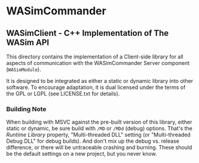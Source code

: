 
# WASimCommander
## WASimClient - C++ Implementation of The WASim API

This directory contains the implementation of a Client-side library for all aspects of communication with the WASimCommander Server component (`WASimModule`).

It is designed to be integrated as either a static or dynamic library into other software. 
To encourage adaptation, it is dual licensed under the terms of the GPL or LGPL (see LICENSE.txt for details).

### Building Note

When building with MSVC against the pre-built version of this library, either static or dynamic, be sure build with `/MD` or `/MDd` (debug) options.
That's the _Runtime Library_ property, "Multi-threaded DLL" setting (or "Multi-threaded Debug DLL" for debug builds). And don't mix up the debug
vs. release difference, or there will be untraceable crashing and burning. These should be the default settings on a new project, but you never know.
